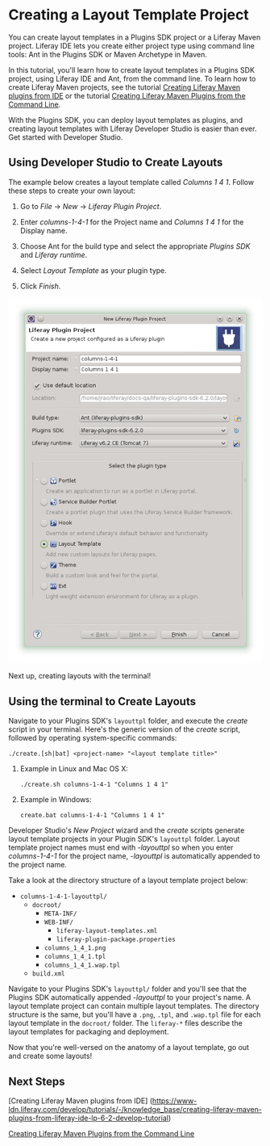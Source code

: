 # Creating a Layout Template Project

You can create layout templates in a Plugins SDK project or a Liferay Maven 
project. Liferay IDE lets you create either project type using command line 
tools: Ant in the Plugins SDK or Maven Archetype in Maven. 

In this tutorial, you'll learn how to create layout templates in a Plugins SDK 
project, using Liferay IDE and Ant, from the command line. To learn how to 
create Liferay Maven projects, see the tutorial 
 [Creating Liferay Maven plugins from IDE](https://www-ldn.liferay.com/develop/tutorials/-/knowledge_base/creating-liferay-maven-plugins-from-liferay-ide-lp-6-2-develop-tutorial) 
or the tutorial [Creating Liferay Maven Plugins from the Command Line](https://www-ldn.liferay.com/develop/tutorials/-/knowledge_base/creating-liferay-maven-plugins-from-the-command-lin-lp-6-2-develop-tutorial). 

With the Plugins SDK, you can deploy layout templates as plugins, and creating
layout templates with Liferay Developer Studio is easier than ever. Get started
with Developer Studio.

## Using Developer Studio to Create Layouts

The example below creates a layout template called *Columns 1 4 1*. Follow these
steps to create your own layout:

1.  Go to *File* &rarr; *New* &rarr; *Liferay Plugin Project*. 

2.  Enter *columns-1-4-1* for the Project name and *Columns 1 4 1* for the
    Display name.
    
3.  Choose Ant for the build type and select the appropriate *Plugins SDK* and 
	*Liferay runtime*. 

4.  Select *Layout Template* as your plugin type. 

5.  Click *Finish*.

![Figure 1: Creating a new layout template project is easy with Liferay Developer Studio.](../../images/layout-template-new-project.png)

Next up, creating layouts with the terminal!

## Using the terminal to Create Layouts 

Navigate to your Plugins SDK's `layouttpl` folder, and execute the *create* 
script in your terminal. Here's the generic version of the *create* script, 
followed by operating system-specific commands:

    ./create.[sh|bat] <project-name> "<layout template title>"

1.  Example in Linux and Mac OS X:

        ./create.sh columns-1-4-1 "Columns 1 4 1"

2.  Example in Windows:

        create.bat columns-1-4-1 "Columns 1 4 1"

Developer Studio's *New Project* wizard and the *create* scripts generate layout
template projects in your Plugin SDK's `layouttpl` folder. Layout template
project names must end with *-layouttpl* so when you enter *columns-1-4-1* for
the project name, *-layouttpl* is automatically appended to the project name.

Take a look at the directory structure of a layout template project below:

- `columns-1-4-1-layouttpl/`
	- `docroot/`
		- `META-INF/`
		- `WEB-INF/`
			- `liferay-layout-templates.xml`
			- `liferay-plugin-package.properties`
		- `columns_1_4_1.png`
		- `columns_1_4_1.tpl`
		- `columns_1_4_1.wap.tpl`
	- `build.xml`

Navigate to your Plugins SDK's `layouttpl/` folder and you'll see that the
Plugins SDK automatically appended *-layouttpl* to your project's name. A layout
template project can contain multiple layout templates. The directory structure
is the same, but you'll have a `.png`, `.tpl`, and `.wap.tpl` file for each
layout template in the `docroot/` folder. The `liferay-*` files describe the
layout templates for packaging and deployment. 

Now that you're well-versed on the anatomy of a layout template, go out and
create some layouts!

## Next Steps

 [Creating Liferay Maven plugins from IDE] (https://www-ldn.liferay.com/develop/tutorials/-/knowledge_base/creating-liferay-maven-plugins-from-liferay-ide-lp-6-2-develop-tutorial)

 [Creating Liferay Maven Plugins from the Command Line](https://www-ldn.liferay.com/develop/tutorials/-/knowledge_base/creating-liferay-maven-plugins-from-the-command-lin-lp-6-2-develop-tutorial)

